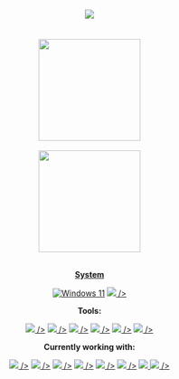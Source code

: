 

<div align="center">
<h1 align="center">
  <a href="https://git.io/typing-svg">
    <img src="https://readme-typing-svg.herokuapp.com/?lines=Hello,+There!+👋;I'm+Arthur+Bertossi....;Nice+to+meet+you!👌&center=true&size=30">
  </a>
</h1>
</div>
</br>
<div align="center">
  <div align="center">
  <a href="https://github.com/arthurbertossi">
    <img height="180em" src="https://github-readme-stats.vercel.app/api?username=arthurbertossi&show_icons=true&theme=react&include_all_commits=true&count_private=true"/>
    </div>
</br>
  <div align="center">
    <img height="180em" src="https://github-readme-stats.vercel.app/api/top-langs/?username=arthurbertossi&layout=compact&langs_count=7&theme=react"/>
</div>
</div>
</br>
 <div align="center">

 **System**

   [![Windows 11]()]()
   <a href="https://www.microsoft.com/" title="Windows11"><img src="icons/windows11.svg"> /></a>
 

 **Tools:**

<a href="https://code.visualstudio.com/" title="VSCode"><img src="icons/vscode.svg"> /></a>
<a href="https://www.jetbrains.com/pt-br/phpstorm/" title="PhpStorm"><img src="icons/phpstorm.svg"> /></a>
<a href="https://git-scm.com/" title="GiT"><img src="icons/git.svg"> /></a>
<a href="https://www.gimp.org/" title="GIMP"><img src="icons/gimp.svg"> /></a>
<a href="https://getcomposer.org/" title="Composer"><img src="icons/composer.svg"> /></a>
<a href="https://www.docker.com/" title="Docker"><img src="icons/docker.svg"> /></a>

 **Currently working with:**

<a href="https://www.w3.org/html/" title="HTML5"><img src="icons/html5.svg"> /></a>
<a href="https://www.w3.org/Style/CSS/" title="CSS3"><img src="icons/css3.svg"> /></a>
<a href="https://developer.mozilla.org/pt-BR/docs/Web/JavaScript" title="JavaScript"><img src="icons/javascript.svg"> /></a>
<a href="https://www.php.net/" title="PHP"><img src="icons/php.svg"> /></a>
<a href="https://nodejs.org/en" title="Node.js"><img src="icons/nodejs.svg"> /></a>
<a href="https://www.mysql.com/" title="MySQL"><img src="icons/mysql.svg"> /></a>
<a href="https://discord.js.org/" title="Discord.js"><img src="icons/discordjs.svg">
<a href="https://www.python.org/" title="Python"><img src="icons/python.svg"> /></a>
